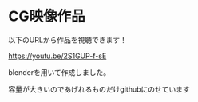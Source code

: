 # CG映像作品

以下のURLから作品を視聴できます！

https://youtu.be/2S1GUP-f-sE

blenderを用いて作成しました。

容量が大きいのであげれるものだけgithubにのせています
